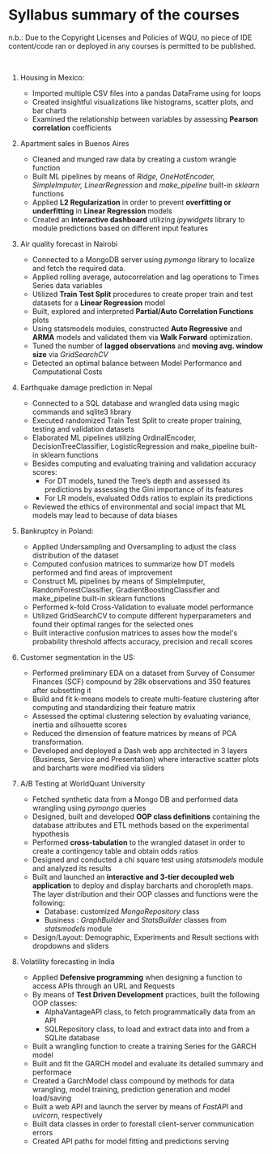 # Syllabus summary of the courses

n.b.: Due to the Copyright Licenses and Policies of WQU, no piece of IDE content/code ran or deployed in any courses is permitted to be published.

&nbsp;
&nbsp;       

1. Housing in Mexico:
   
   + Imported multiple CSV files into a pandas DataFrame using for loops
   + Created insightful visualizations like histograms, scatter plots, and bar charts
   + Examined the relationship between variables by assessing **Pearson correlation** coefficients

2. Apartment sales in Buenos Aires
   
   +	Cleaned and munged raw data by creating a custom wrangle function
   +	Built ML pipelines by means of *Ridge, OneHotEncoder, SimpleImputer, LinearRegression* and *make_pipeline* built-in *sklearn* functions
   +	Applied **L2 Regularization** in order to prevent **overfitting or underfitting** in **Linear Regression** models
   +	Created an **interactive dashboard** utilizing *ipywidgets* library to module predictions based on different input features

3. Air quality forecast in Nairobi 
	+ Connected to a MongoDB server using *pymongo* library to localize and fetch the required data.
	+ Applied rolling average, autocorrelation and lag operations to Times Series data variables
	+ Utilized **Train Test Split** procedures to create proper train and test datasets for a **Linear Regression** model
	+ Built, explored and interpreted **Partial/Auto Correlation Functions** plots
	+ Using statsmodels modules, constructed **Auto Regressive** and **ARMA** models and validated them via **Walk Forward** optimization.
	+ Tuned the number of **lagged observations** and **moving avg. window size** via *GridSearchCV*
	+ Detected an optimal balance between Model Performance and Computational Costs

4. Earthquake damage prediction in Nepal
	+ Connected to a SQL database and wrangled data using magic commands and sqlite3 library
   + Executed randomized Train Test Split to create proper training, testing and validation datasets
	+ Elaborated ML pipelines utilizing OrdinalEncoder, DecisionTreeClassifier, LogisticRegression and make_pipeline built-in sklearn functions
	+ Besides computing and evaluating training and validation accuracy scores:
	   	+ For DT models, tuned the Tree’s depth and assessed its predictions by assessing the Gini importance of its features
	   	+ For LR models, evaluated Odds ratios to explain its predictions
	+ Reviewed the ethics of environmental and social impact that ML models may lead to because of data biases

5. Bankruptcy in Poland:
	+ Applied Undersampling and Oversampling to adjust the class distribution of the dataset
	+ Computed confusion matrices to summarize how DT models performed and find areas of improvement
	+ Construct ML pipelines by means of SimpleImputer, RandomForestClassifier, GradientBoostingClassifier and make_pipeline built-in sklearn functions
	+ Performed k-fold Cross-Validation to evaluate model performance
	+ Utilized GridSearchCV to compute different hyperparameters and found their optimal ranges for the selected ones
	+ Built interactive confusion matrices to asses how the model's probability threshold affects accuracy, precision and recall scores

6. Customer segmentation in the US:
	+ Performed preliminary EDA on a dataset from Survey of Consumer Finances (SCF) compound by 28k observations and 350 features after subsetting it
	+ Build and fit k-means models to create multi-feature clustering after computing and standardizing their feature matrix
	+ Assessed the optimal clustering selection by evaluating variance, inertia and silhouette scores
	+ Reduced the dimension of feature matrices by means of PCA transformation.
	+ Developed and deployed a Dash web app architected in 3 layers (Business, Service and Presentation) where interactive scatter plots and barcharts were modified via sliders

7. A/B Testing at WorldQuant University
	+ Fetched synthetic data from a Mongo DB and performed data wrangling using *pymongo* queries
	+ Designed, built and developed **OOP class definitions** containing the database attributes and ETL methods based on the experimental hypothesis
	+ Performed **cross-tabulation** to the wrangled dataset in order to create a contingency table and obtain odds ratios
	+ Designed and conducted a chi square test using *statsmodels* module and analyzed its results
	+ Built and launched an **interactive and 3-tier decoupled web application** to deploy and display barcharts and choropleth maps. The layer distribution and their OOP classes and functions were the following:
	  + Database: customized *MongoRepository* class
	  + Business : *GraphBuilder* and *StatsBuilder* classes from *statsmodels* module
 	+ Design/Layout: Demographic, Experiments and Result sections with dropdowns and sliders

8. Volatility forecasting in India
	+ Applied **Defensive programming** when designing a function to access APIs through an URL and Requests
	+ By means of **Test Driven Development** practices, built the following OOP classes:
	 	+ AlphaVantageAPI class, to fetch programmatically data from an API 
		+ SQLRepository class, to load and extract data into and from a SQLite database 
	+ Built a wrangling function to create a training Series for the GARCH model
	+ Built and fit the GARCH model and evaluate its detailed summary and performace 
	+ Created a GarchModel class compound by methods for data wrangling, model training, prediction generation and model load/saving
	+ Built a web API and launch the server by means of *FastAPI* and *uvicorn*, respectively
	+ Built data classes in order to forestall client-server communication errors
	+ Created API paths for model fitting and predictions serving 

